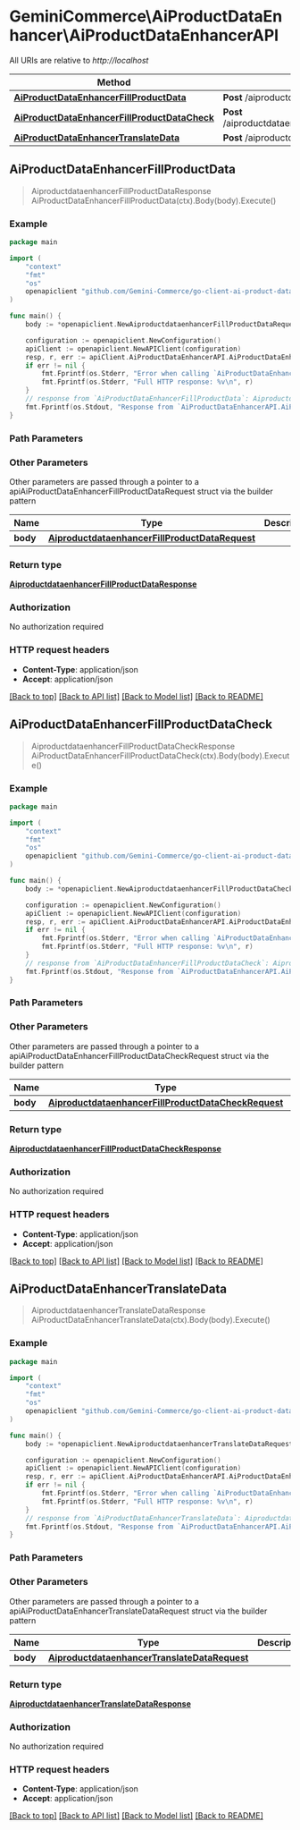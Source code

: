 # GeminiCommerce\AiProductDataEnhancer\AiProductDataEnhancerAPI

All URIs are relative to *http://localhost*

Method | HTTP request | Description
------------- | ------------- | -------------
[**AiProductDataEnhancerFillProductData**](AiProductDataEnhancerAPI.md#AiProductDataEnhancerFillProductData) | **Post** /aiproductdataenhancer.AiProductDataEnhancer/FillProductData | 
[**AiProductDataEnhancerFillProductDataCheck**](AiProductDataEnhancerAPI.md#AiProductDataEnhancerFillProductDataCheck) | **Post** /aiproductdataenhancer.AiProductDataEnhancer/FillProductDataCheck | 
[**AiProductDataEnhancerTranslateData**](AiProductDataEnhancerAPI.md#AiProductDataEnhancerTranslateData) | **Post** /aiproductdataenhancer.AiProductDataEnhancer/TranslateData | 



## AiProductDataEnhancerFillProductData

> AiproductdataenhancerFillProductDataResponse AiProductDataEnhancerFillProductData(ctx).Body(body).Execute()



### Example

```go
package main

import (
	"context"
	"fmt"
	"os"
	openapiclient "github.com/Gemini-Commerce/go-client-ai-product-data-enhancer"
)

func main() {
	body := *openapiclient.NewAiproductdataenhancerFillProductDataRequest() // AiproductdataenhancerFillProductDataRequest | 

	configuration := openapiclient.NewConfiguration()
	apiClient := openapiclient.NewAPIClient(configuration)
	resp, r, err := apiClient.AiProductDataEnhancerAPI.AiProductDataEnhancerFillProductData(context.Background()).Body(body).Execute()
	if err != nil {
		fmt.Fprintf(os.Stderr, "Error when calling `AiProductDataEnhancerAPI.AiProductDataEnhancerFillProductData``: %v\n", err)
		fmt.Fprintf(os.Stderr, "Full HTTP response: %v\n", r)
	}
	// response from `AiProductDataEnhancerFillProductData`: AiproductdataenhancerFillProductDataResponse
	fmt.Fprintf(os.Stdout, "Response from `AiProductDataEnhancerAPI.AiProductDataEnhancerFillProductData`: %v\n", resp)
}
```

### Path Parameters



### Other Parameters

Other parameters are passed through a pointer to a apiAiProductDataEnhancerFillProductDataRequest struct via the builder pattern


Name | Type | Description  | Notes
------------- | ------------- | ------------- | -------------
 **body** | [**AiproductdataenhancerFillProductDataRequest**](AiproductdataenhancerFillProductDataRequest.md) |  | 

### Return type

[**AiproductdataenhancerFillProductDataResponse**](AiproductdataenhancerFillProductDataResponse.md)

### Authorization

No authorization required

### HTTP request headers

- **Content-Type**: application/json
- **Accept**: application/json

[[Back to top]](#) [[Back to API list]](../README.md#documentation-for-api-endpoints)
[[Back to Model list]](../README.md#documentation-for-models)
[[Back to README]](../README.md)


## AiProductDataEnhancerFillProductDataCheck

> AiproductdataenhancerFillProductDataCheckResponse AiProductDataEnhancerFillProductDataCheck(ctx).Body(body).Execute()



### Example

```go
package main

import (
	"context"
	"fmt"
	"os"
	openapiclient "github.com/Gemini-Commerce/go-client-ai-product-data-enhancer"
)

func main() {
	body := *openapiclient.NewAiproductdataenhancerFillProductDataCheckRequest() // AiproductdataenhancerFillProductDataCheckRequest | 

	configuration := openapiclient.NewConfiguration()
	apiClient := openapiclient.NewAPIClient(configuration)
	resp, r, err := apiClient.AiProductDataEnhancerAPI.AiProductDataEnhancerFillProductDataCheck(context.Background()).Body(body).Execute()
	if err != nil {
		fmt.Fprintf(os.Stderr, "Error when calling `AiProductDataEnhancerAPI.AiProductDataEnhancerFillProductDataCheck``: %v\n", err)
		fmt.Fprintf(os.Stderr, "Full HTTP response: %v\n", r)
	}
	// response from `AiProductDataEnhancerFillProductDataCheck`: AiproductdataenhancerFillProductDataCheckResponse
	fmt.Fprintf(os.Stdout, "Response from `AiProductDataEnhancerAPI.AiProductDataEnhancerFillProductDataCheck`: %v\n", resp)
}
```

### Path Parameters



### Other Parameters

Other parameters are passed through a pointer to a apiAiProductDataEnhancerFillProductDataCheckRequest struct via the builder pattern


Name | Type | Description  | Notes
------------- | ------------- | ------------- | -------------
 **body** | [**AiproductdataenhancerFillProductDataCheckRequest**](AiproductdataenhancerFillProductDataCheckRequest.md) |  | 

### Return type

[**AiproductdataenhancerFillProductDataCheckResponse**](AiproductdataenhancerFillProductDataCheckResponse.md)

### Authorization

No authorization required

### HTTP request headers

- **Content-Type**: application/json
- **Accept**: application/json

[[Back to top]](#) [[Back to API list]](../README.md#documentation-for-api-endpoints)
[[Back to Model list]](../README.md#documentation-for-models)
[[Back to README]](../README.md)


## AiProductDataEnhancerTranslateData

> AiproductdataenhancerTranslateDataResponse AiProductDataEnhancerTranslateData(ctx).Body(body).Execute()



### Example

```go
package main

import (
	"context"
	"fmt"
	"os"
	openapiclient "github.com/Gemini-Commerce/go-client-ai-product-data-enhancer"
)

func main() {
	body := *openapiclient.NewAiproductdataenhancerTranslateDataRequest() // AiproductdataenhancerTranslateDataRequest | 

	configuration := openapiclient.NewConfiguration()
	apiClient := openapiclient.NewAPIClient(configuration)
	resp, r, err := apiClient.AiProductDataEnhancerAPI.AiProductDataEnhancerTranslateData(context.Background()).Body(body).Execute()
	if err != nil {
		fmt.Fprintf(os.Stderr, "Error when calling `AiProductDataEnhancerAPI.AiProductDataEnhancerTranslateData``: %v\n", err)
		fmt.Fprintf(os.Stderr, "Full HTTP response: %v\n", r)
	}
	// response from `AiProductDataEnhancerTranslateData`: AiproductdataenhancerTranslateDataResponse
	fmt.Fprintf(os.Stdout, "Response from `AiProductDataEnhancerAPI.AiProductDataEnhancerTranslateData`: %v\n", resp)
}
```

### Path Parameters



### Other Parameters

Other parameters are passed through a pointer to a apiAiProductDataEnhancerTranslateDataRequest struct via the builder pattern


Name | Type | Description  | Notes
------------- | ------------- | ------------- | -------------
 **body** | [**AiproductdataenhancerTranslateDataRequest**](AiproductdataenhancerTranslateDataRequest.md) |  | 

### Return type

[**AiproductdataenhancerTranslateDataResponse**](AiproductdataenhancerTranslateDataResponse.md)

### Authorization

No authorization required

### HTTP request headers

- **Content-Type**: application/json
- **Accept**: application/json

[[Back to top]](#) [[Back to API list]](../README.md#documentation-for-api-endpoints)
[[Back to Model list]](../README.md#documentation-for-models)
[[Back to README]](../README.md)


